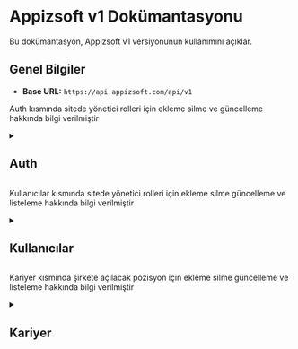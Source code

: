 # Appizsoft v1 Dokümantasyonu

Bu dokümantasyon, Appizsoft v1 versiyonunun kullanımını açıklar.

## Genel Bilgiler

- **Base URL:** `https://api.appizsoft.com/api/v1`


Auth kısmında sitede yönetici rolleri için ekleme silme ve güncelleme hakkında bilgi verilmiştir

  <details>
  <summary><h2>Auth</h2></summary>
  
  ### Kullanıcı Girişi (Login)

Kullanıcı girişi yapmak için bu endpoint'i kullanabilirsiniz.

**Endpoint:**

`POST /api/v1/auth/login`

**İstek Gövdesi (Request Body):**

- **Yol:** `/api/v1/auth/login`
- **Metod:** POST

- **Parametreler:**

| Parametre          | Tür     | Zorunluluk | Açıklama                     
| ----------------  | ------- | ---------- | ---------------------------- 
| `usernameOrEmail` | string  | Zorunlu    | kullanıcı veya email adresi yazılabilir    |
| `password`       | string  | Zorunlu    |  kullanıcıya ait şifre    |



```json
{
  "usernameOrEmail": "kullanici_adi",
  "password": "gizli_sifre"
}


```
#### Yanıt (Response):
Başarılı bir giriş durumunda, aşağıdaki gibi bir yanıt alırsınız:

```json
{
  "token": "your_jwt_token_here"
}

```

### Kullanıcı Çıkışı (Logout)

Kullanıcı çıkışı yapmak için bu endpoint'i kullanabilirsiniz.

**Endpoint:**

`POST /api/v1/auth/logout`

**İstek Gövdesi (Request Body):**

```json
{
  "usernameOrEmail": "john_doe",
}

```
#### Yanıt (Response):
Başarılı bir giriş durumunda, aşağıdaki gibi bir yanıt alırsınız:

```json
{
  "message": "Çıkış işlemi başarıyla tamamlandı."
}
```

 ### Parola Yenileme İsteği (Forgot Password)

Eğer şifrenizi unuttuysanız, yeni bir şifre belirlemek için bu endpoint'i kullanabilirsiniz.

**Endpoint:**

`POST /api/v1/auth/login`

**İstek Gövdesi (Request Body):**

- **Yol:** `/api/v1/auth/login`
- **Metod:** POST

- **Parametreler:**

| Parametre          | Tür     | Zorunluluk | Açıklama                     
| ----------------  | ------- | ---------- | ---------------------------- 
| `email` | string  | Zorunlu    | kayıtlı email adresi   |



```json
{
  "email": "john@example.com"
}


```
#### Yanıt (Response):
Başarılı bir giriş durumunda, aşağıdaki gibi bir yanıt alırsınız:

```json
{
  "message": "Şifre sıfırlama bağlantısı e-posta adresinize gönderildi."
}


```




  </details>


Kullanıcılar kısmında sitede yönetici rolleri için ekleme silme güncelleme ve listeleme hakkında bilgi verilmiştir

  <details>
  <summary><h2>Kullanıcılar</h2></summary>
  
  </details>

Kariyer kısmında şirkete açılacak pozisyon için ekleme silme güncelleme ve listeleme hakkında bilgi verilmiştir

<details>
  <summary><h2>Kariyer</h2></summary>
  
Kariyerlerle ilgili işlemler. Bu işlemler JWT yetkilendirmesi gerektirir.

### Tüm Kariyerleri Getir

Tüm kariyerleri almak için kullanılır.

#### İstek

- **Yol:** `/careers`
- **Metod:** GET
- **Parametreler:** Yok
- **Headers:** `Authorization: Bearer {YOUR_JWT_TOKEN}`

| Parametre        | Tür     | Zorunluluk | Açıklama                     | Örnek                               |
| ---------------- | ------- | ---------- | ---------------------------- | ----------------------------------- |
| `id`             | int     | Zorunlu    | Kariyer id                   | unique id, sistem belirler bunu     |
| `type`           | string  | Zorunlu    | Kariyer tipi                 | Technology,Design,Shared Services   |
| `title`          | string  | Zorunlu    | Kariyer başlığı              | Kariyer için Başlık                 |
| `pageLoc`        | string  | Zorunlu    | Sayfa konumu                 | kariyer içn dinamik sayfa adı       |
| `description`    | string  | Zorunlu    | Açıklama                     | açılan pozisyon için açıklama       |
| `requirements`   | array   | Zorunlu    | Gereksinimler listesi        | dizi olarak gereksinimleri belirtin |
| `location`       | string  | Zorunlu    | Konum bilgisi                | "Ankara, Türkiye" veya "Uzaktan"    |
| `employmentType` | string  | Zorunlu    | İstihdam tipi                | tam zamanlı yarı zamanlı gibi       |
| `isOpen`         | boolean | Zorunlu    | Kariyer durumu (açık/kapalı) | true,false                          |

#### Yanıt (Response):
Başarılı bir giriş durumunda, aşağıdaki gibi bir yanıt alırsınız:

```json
[
  {
    "id": "asd1132",
    "type": "Technology",
    "title": "Frontend Developer",
    "pageLoc": "frontend-developer",
    "description": "Özgün fikirlerle frontend geliştirme ekibimize katılın ve kullanıcı deneyimlerini şekillendirin. Uzaktan çalışma imkanı.",
    "requirements": [
      "En az 2 yıl frontend geliştirme deneyimi",
      "HTML, CSS ve JavaScript konularında uzmanlık",
      "Modern UI/UX tasarım prensiplerini uygulama yeteneği",
      "En az bir frontend framework'üne hakimiyet"
    ],
    "location": "Uzaktan",
    "employmentType": "Tam Zamanlı"
  }
]
```

### Yeni Kariyer Ekle

Yeni bir kariyer eklemek için kullanılır.

- **Yol:** `/careers`
- **Metod:** POST

- **Parametreler:**

| Parametre        | Tür     | Zorunluluk | Açıklama                     | Örnek                               |
| ---------------- | ------- | ---------- | ---------------------------- | ----------------------------------- |
| `type`           | string  | Zorunlu    | Kariyer tipi                 | Technology,Design,Shared Services   |
| `title`          | string  | Zorunlu    | Kariyer başlığı              | Kariyer için Başlık                 |
| `pageLoc`        | string  | Zorunlu    | Sayfa konumu                 | kariyer içn dinamik sayfa adı       |
| `description`    | string  | Zorunlu    | Açıklama                     | açılan pozisyon için açıklama       |
| `requirements`   | array   | Zorunlu    | Gereksinimler listesi        | dizi olarak gereksinimleri belirtin |
| `location`       | string  | Zorunlu    | Konum bilgisi                | "Ankara, Türkiye" veya "Uzaktan"    |
| `employmentType` | string  | Zorunlu    | İstihdam tipi                | tam zamanlı yarı zamanlı gibi       |
| `isOpen`         | boolean | Zorunlu    | Kariyer durumu (açık/kapalı) | true,false                          |

- **Headers:** `Authorization: Bearer {YOUR_JWT_TOKEN}`

#### İstek

```http
POST /api/v1/careers
Content-Type: application/json
Authorization: Bearer {YOUR_JWT_TOKEN}

{
  "type": "Technology",
  "title": "Frontend Developer",
  "pageLoc": "frontend-developer",
  "description": "Hızla büyüyen ekibimize katılmak için yetenekli bir frontend geliştirici arıyoruz.\nİstanbul, Türkiye konumunda.",
  "requirements": [
    "En az 2 yıl frontend geliştirme deneyimi",
    "Web teknolojilerine hakimiyet",
    "React veya Angular gibi frameworklerde tecrübe",
    "Kreatif tasarım yeteneği tercih sebebi"
  ],
  "location": "İstanbul, Türkiye",
  "employmentType": "Tam Zamanlı",
    "isOpen": true
}
```

#### Yanıt

```
{
  "message": "Yeni kariyer başarıyla eklendi."
}
```

## Kariyer Güncelle

Bir kariyer verisini güncellemek için kullanılır.

- **Yol:** `/careers/:pageLoc`
- **Metod:** PUT

- **Parametreler:** `Authorization: Bearer {YOUR_JWT_TOKEN}`

| Parametre | Tür | Zorunluluk | Açıklama                                |
| --------- | --- | ---------- | --------------------------------------- |
| `id     ` | int | Zorunlu    | Güncellenecek kariyerin benzersiz id'si |

- **Headers:** `Authorization: Bearer {YOUR_JWT_TOKEN}`

- **İstek:**

```http
PUT /api/v1/careers/{career-id}
Content-Type: application/json
Authorization: Bearer {YOUR_JWT_TOKEN}

{
  "type": "Technology",
  "title": "Yazılım Geliştirme Uzmanı",
  "pageLoc": "{career-id}",
  "description": "Yazılım geliştirme uzmanı pozisyonu için deneyimli adaylar arıyoruz.",
  "requirements": [
    "En az 5 yıl deneyim",
    "İleri seviye programlama bilgisi",
    "Proje yönetimi yeteneği"
  ],
  "location": "İstanbul, Türkiye",
  "employmentType": "Tam Zamanlı",
    "isOpen": true
}
```

#### Yanıt

```
{
"message": "Kariyer başarıyla güncellendi."
}

```

## Kariyer Sil

Bir kariyer verisini güncellemek için kullanılır.

- **Yol:** `/careers/:pageLoc`
- **Metod:** DELETE

- **Parametreler:** `Authorization: Bearer {YOUR_JWT_TOKEN}`

| Parametre | Tür | Zorunluluk | Açıklama                            |
| --------- | --- | ---------- | ----------------------------------- |
| `id     ` | int | Zorunlu    | Silinecek kariyerin benzersiz id'si |

- **Headers:** `Authorization: Bearer {YOUR_JWT_TOKEN}`

- **İstek:**

```http
DELETE  /api/v1/careers/{career-id}
Content-Type: application/json
Authorization: Bearer {YOUR_JWT_TOKEN}

```

#### Yanıt

```
{
"message": "Kariyer başarıyla silindi."
}

```

</details>
